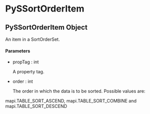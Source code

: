 # PySSortOrderItem

## PySSortOrderItem Object



An item in a SortOrderSet\.

#### Parameters


  - propTag : int

    A property tag\.

  - order : int

    The order in which the data is to be sorted\. Possible values are: 

mapi\.TABLE\_SORT\_ASCEND, mapi\.TABLE\_SORT\_COMBINE and mapi\.TABLE\_SORT\_DESCEND